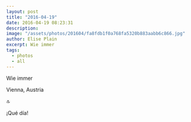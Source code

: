 ```yaml
---
layout: post
title: "2016-04-19"
date: 2016-04-19 08:23:31
description: 
image: "/assets/photos/201604/fa8fdb1f0a768fa5320b883aabb6c866.jpg"
author: Elise Plain
excerpt: Wie immer
tags: 
  - photos
  - all
---
```


Wie immer
<p></p>
Vienna, Austria<p>🔝</p><p>¡Qué día!</p>